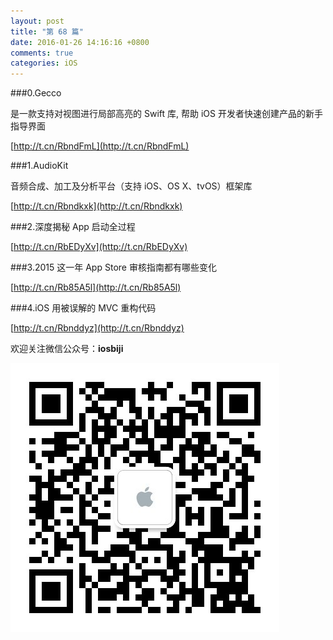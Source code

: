 ```yaml
---
layout: post
title: "第 68 篇"
date: 2016-01-26 14:16:16 +0800
comments: true
categories: iOS
---
```

###0.Gecco

是一款支持对视图进行局部高亮的 Swift 库, 帮助 iOS 开发者快速创建产品的新手指导界面

[http://t.cn/RbndFmL](http://t.cn/RbndFmL)  

###1.AudioKit

音频合成、加工及分析平台（支持 iOS、OS X、tvOS）框架库

[http://t.cn/Rbndkxk](http://t.cn/Rbndkxk)  

###2.深度揭秘 App 启动全过程

[http://t.cn/RbEDyXv](http://t.cn/RbEDyXv)  

###3.2015 这一年 App Store 审核指南都有哪些变化

[http://t.cn/Rb85A5l](http://t.cn/Rb85A5l)  

###4.iOS 用被误解的 MVC 重构代码

[http://t.cn/Rbnddyz](http://t.cn/Rbnddyz)  

欢迎关注微信公众号：**iosbiji**

![iOS开发笔记](/images/weixin.jpg)
